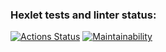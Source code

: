 ### Hexlet tests and linter status:
[![Actions Status](https://github.com/Artem-Perminov/frontend-project-11/workflows/hexlet-check/badge.svg)](https://github.com/Artem-Perminov/frontend-project-11/actions)
[![Maintainability](https://api.codeclimate.com/v1/badges/248ed87079c3e142c6ba/maintainability)](https://codeclimate.com/github/Artem-Perminov/frontend-project-11/maintainability)